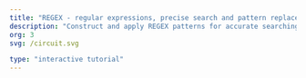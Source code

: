 ```yaml
---
title: "REGEX - regular expressions, precise search and pattern replacement"
description: "Construct and apply REGEX patterns for accurate searching, matching, and substitution."
org: 3
svg: /circuit.svg

type: "interactive tutorial"
---
```

